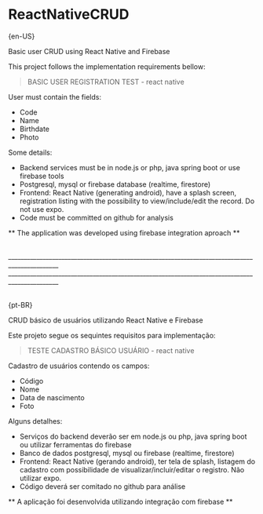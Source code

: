 # ReactNativeCRUD

{en-US}

Basic user CRUD using React Native and Firebase

This project follows the implementation requirements bellow:

> BASIC USER REGISTRATION TEST - react native

User must contain the fields:

- Code
- Name
- Birthdate
- Photo

Some details:
- Backend services must be in node.js or php, java spring boot or use firebase tools
- Postgresql, mysql or firebase database (realtime, firestore)
- Frontend: React Native (generating android), have a splash screen, registration listing with the possibility to view/include/edit the record. Do not use expo.
- Code must be committed on github for analysis

** The application was developed using firebase integration aproach **

<br />
______________________________________________________________________________________________
<br />
______________________________________________________________________________________________
<br />
<br />

{pt-BR}

CRUD básico de usuários utilizando React Native e Firebase

Este projeto segue os sequintes requisitos para implementação:

> TESTE CADASTRO BÁSICO USUÁRIO - react native

Cadastro de usuários contendo os campos:

- Código
- Nome
- Data de nascimento
- Foto

Alguns detalhes:
- Serviços do backend deverão ser em node.js ou php, java spring boot ou utilizar ferramentas do firebase
- Banco de dados postgresql, mysql ou firebase (realtime, firestore)
- Frontend: React Native (gerando android), ter tela de splash, listagem do cadastro com possibilidade de visualizar/incluir/editar o registro. Não utilizar expo.
- Código deverá ser comitado no github para análise

** A aplicação foi desenvolvida utilizando integração com firebase **
